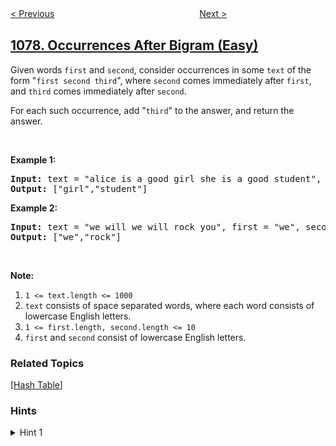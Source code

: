 <!--|This file generated by command(leetcode description); DO NOT EDIT.    |-->
<!--+----------------------------------------------------------------------+-->
<!--|@author    openset <openset.wang@gmail.com>                           |-->
<!--|@link      https://github.com/openset                                 |-->
<!--|@home      https://github.com/openset/leetcode                        |-->
<!--+----------------------------------------------------------------------+-->

[< Previous](../project-employees-iii "Project Employees III")
　　　　　　　　　　　　　　　　
[Next >](../letter-tile-possibilities "Letter Tile Possibilities")

## [1078. Occurrences After Bigram (Easy)](https://leetcode.com/problems/occurrences-after-bigram "Bigram 分词")

<p>Given words <code>first</code> and <code>second</code>, consider occurrences in some&nbsp;<code>text</code> of the form &quot;<code>first second third</code>&quot;, where <code>second</code> comes immediately after <code>first</code>, and <code>third</code> comes immediately after <code>second</code>.</p>

<p>For each such occurrence, add &quot;<code>third</code>&quot; to the answer, and return the answer.</p>

<p>&nbsp;</p>

<p><strong>Example 1:</strong></p>

<pre>
<strong>Input: </strong>text = <span id="example-input-1-1">&quot;alice is a good girl she is a good student&quot;</span>, first = <span id="example-input-1-2">&quot;a&quot;</span>, second = <span id="example-input-1-3">&quot;good&quot;</span>
<strong>Output: </strong><span id="example-output-1">[&quot;girl&quot;,&quot;student&quot;]</span>
</pre>

<div>
<p><strong>Example 2:</strong></p>

<pre>
<strong>Input: </strong>text = <span id="example-input-2-1">&quot;we will we will rock you&quot;</span>, first = <span id="example-input-2-2">&quot;we&quot;</span>, second = <span id="example-input-2-3">&quot;will&quot;</span>
<strong>Output: </strong><span id="example-output-2">[&quot;we&quot;,&quot;rock&quot;]</span>
</pre>

<p>&nbsp;</p>

<p><strong>Note:</strong></p>

<ol>
	<li><code>1 &lt;= text.length &lt;= 1000</code></li>
	<li><code>text</code> consists of space separated words, where each word consists of lowercase English letters.</li>
	<li><code>1 &lt;= first.length, second.length &lt;= 10</code></li>
	<li><code>first</code> and <code>second</code> consist of lowercase English letters.</li>
</ol>
</div>

### Related Topics
  [[Hash Table](../../tag/hash-table/README.md)]

### Hints
<details>
<summary>Hint 1</summary>
Split the string into words, then look at adjacent triples of words.
</details>
